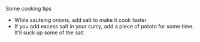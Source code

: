 Some cooking tips

-   While sauteing onions, add salt to make it cook faster
-   If you add excess salt in your curry, add a piece of potato for some time. It&rsquo;ll suck up some of the salt

